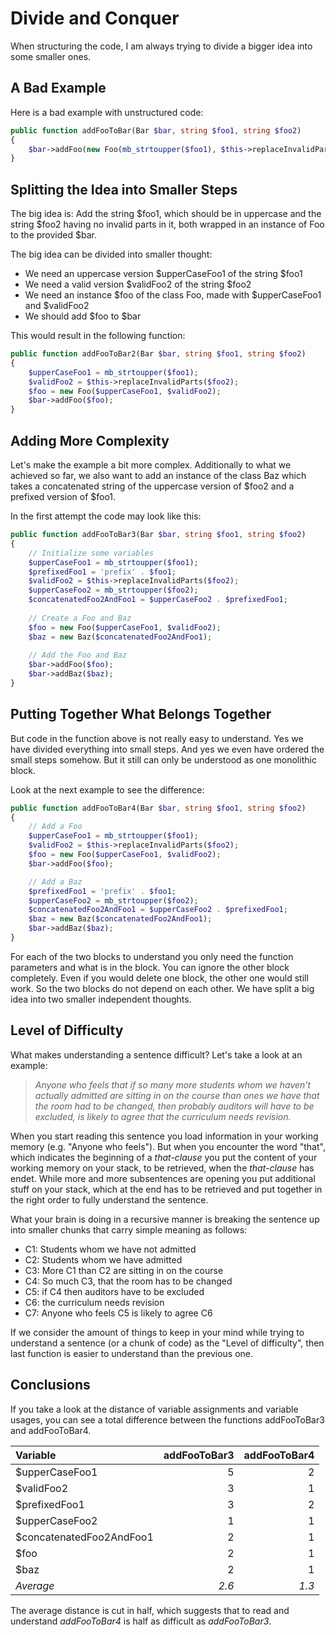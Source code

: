 # Divide and Conquer
When structuring the code, I am always trying to divide a bigger idea into some smaller ones. 

## A Bad Example
Here is a bad example with unstructured code:

```PHP
public function addFooToBar(Bar $bar, string $foo1, string $foo2)
{
    $bar->addFoo(new Foo(mb_strtoupper($foo1), $this->replaceInvalidParts($foo2)));
}
```
## Splitting the Idea into Smaller Steps
The big idea is: Add the string $foo1, which should be in uppercase and the string $foo2 having no invalid parts in it, 
both wrapped in an instance of Foo to the provided $bar.

The big idea can be divided into smaller thought:
- We need an uppercase version $upperCaseFoo1 of the string $foo1
- We need a valid version $validFoo2 of the string $foo2
- We need an instance $foo of the class Foo, made with $upperCaseFoo1 and $validFoo2
- We should add $foo to $bar

This would result in the following function:

```PHP
public function addFooToBar2(Bar $bar, string $foo1, string $foo2)
{
    $upperCaseFoo1 = mb_strtoupper($foo1);
    $validFoo2 = $this->replaceInvalidParts($foo2);
    $foo = new Foo($upperCaseFoo1, $validFoo2);
    $bar->addFoo($foo);
}
```

## Adding More Complexity
Let's make the example a bit more complex. Additionally to what we achieved so far, we also want to add an instance of the class
Baz which takes a concatenated string of the uppercase version of $foo2 and a prefixed version of $foo1.

In the first attempt the code may look like this:

```PHP
public function addFooToBar3(Bar $bar, string $foo1, string $foo2)
{
    // Initialize some variables
    $upperCaseFoo1 = mb_strtoupper($foo1);
    $prefixedFoo1 = 'prefix' . $foo1;
    $validFoo2 = $this->replaceInvalidParts($foo2);
    $upperCaseFoo2 = mb_strtoupper($foo2);
    $concatenatedFoo2AndFoo1 = $upperCaseFoo2 . $prefixedFoo1;
    
    // Create a Foo and Baz
    $foo = new Foo($upperCaseFoo1, $validFoo2);
    $baz = new Baz($concatenatedFoo2AndFoo1);
    
    // Add the Foo and Baz
    $bar->addFoo($foo);
    $bar->addBaz($baz);
}
```

## Putting Together What Belongs Together
But code in the function above is not really easy to understand. Yes we have divided everything into small steps. And yes we 
even have ordered the small steps somehow. But it still can only be understood as one monolithic block.

Look at the next example to see the difference:

```PHP
public function addFooToBar4(Bar $bar, string $foo1, string $foo2)
{
    // Add a Foo
    $upperCaseFoo1 = mb_strtoupper($foo1);
    $validFoo2 = $this->replaceInvalidParts($foo2);
    $foo = new Foo($upperCaseFoo1, $validFoo2);
    $bar->addFoo($foo);

    // Add a Baz
    $prefixedFoo1 = 'prefix' . $foo1;
    $upperCaseFoo2 = mb_strtoupper($foo2);
    $concatenatedFoo2AndFoo1 = $upperCaseFoo2 . $prefixedFoo1;
    $baz = new Baz($concatenatedFoo2AndFoo1);
    $bar->addBaz($baz);
}
```

For each of the two blocks to understand you only need the function parameters and what is in the block. You can ignore the 
other block completely. Even if you would delete one block, the other one would still work. So the two blocks do not depend on 
each other. We have split a big idea into two smaller independent thoughts.

## Level of Difficulty

What makes understanding a sentence difficult? Let's take a look at an example:

> *Anyone who feels that if so many more students whom we haven’t actually admitted are sitting in on the course than ones we have that the room had to be changed, then probably auditors will have to be excluded, is likely to agree that the curriculum needs revision.*

When you start reading this sentence you load information in your working memory (e.g. "Anyone who feels"). But when you encounter the word "that", which indicates the beginning of a *that-clause* you put the content of your working memory on your stack, to be retrieved, when the *that-clause* has endet. While more and more subsentences are opening you put additional stuff on your stack, which at the end has to be retrieved and put together in the right order to fully understand the sentence.

What your brain is doing in a recursive manner is breaking the sentence up into smaller chunks that carry simple meaning as follows:
  - C1: Students whom we have not admitted
  - C2: Students whom we have admitted
  - C3: More C1 than C2 are sitting in on the course
  - C4: So much C3, that the room has to be changed
  - C5: if C4 then auditors have to be excluded
  - C6: the curriculum needs revision
  - C7: Anyone who feels C5 is likely to agree C6

If we consider the amount of things to keep in your mind while trying to understand a sentence (or a chunk of code) as the "Level of difficulty", then last function is easier to understand than the previous one.

## Conclusions
If you take a look at the distance of variable assignments and variable usages, you can see a total difference between the 
functions addFooToBar3 and addFooToBar4.

| Variable                 | addFooToBar3 | addFooToBar4 |
|:-------------------------|-------------:|-------------:|
| $upperCaseFoo1           | 5 | 2 |
| $validFoo2               | 3 | 1 |
| $prefixedFoo1            | 3 | 2 |
| $upperCaseFoo2           | 1 | 1 |
| $concatenatedFoo2AndFoo1 | 2 | 1 |
| $foo                     | 2 | 1 |
| $baz                     | 2 | 1 |
| *Average*                | *2.6* | *1.3* |

The average distance is cut in half, which suggests that to read and understand *addFooToBar4* is half as difficult as *addFooToBar3*.
